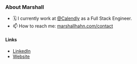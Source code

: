 ### About Marshall

- 🗓️ I currently work at [@Calendly](https://calendly.com/) as a Full Stack Engineer.
- 📫 How to reach me: [marshallhahn.com/contact](https://marshallhahn.com/contact)

#### Links
- [LinkedIn](https://linkedin.com/in/marshallhahn)
- [Website](https://marshallhahn.com)

<!--
**marshallhahn/marshallhahn** is a ✨ _special_ ✨ repository because its `README.md` (this file) appears on your GitHub profile.

Here are some ideas to get you started:

- 🔭 I’m currently working on ...
- 🌱 I’m currently learning ...
- 👯 I’m looking to collaborate on ...
- 🤔 I’m looking for help with ...
- 💬 Ask me about ...
- 📫 How to reach me: ...
- 😄 Pronouns: ...
- ⚡ Fun fact: ...
-->

